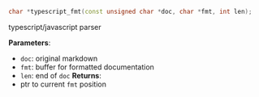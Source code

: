 ```cpp
char *typescript_fmt(const unsigned char *doc, char *fmt, int len);
```

typescript/javascript parser

**Parameters**:
 - `doc`: original markdown
 - `fmt`: buffer for formatted documentation
 - `len`: end of `doc`
**Returns**:
 - ptr to current `fmt` position
